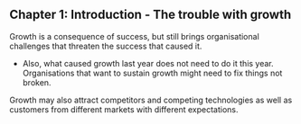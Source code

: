 

## Chapter 1: Introduction - The trouble with growth

Growth is a consequence of success, but still brings organisational challenges that threaten the success that caused it.
- Also, what caused growth last year does not need to do it this year. Organisations that want to sustain growth might need to fix things not broken.

Growth may also attract competitors and competing technologies as well as customers from different markets with different expectations.

